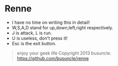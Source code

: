 Renne
=====

* I have no time on writing this in detail!
* W,S,A,D stand for up,down,left,right respectively.
* J is attack, L is run.
* U is useless, don't press it!
* Esc is the exit button.
  
> enjoy your geek life
Copyright 2013 busuncle.
https://github.com/busuncle/renne
